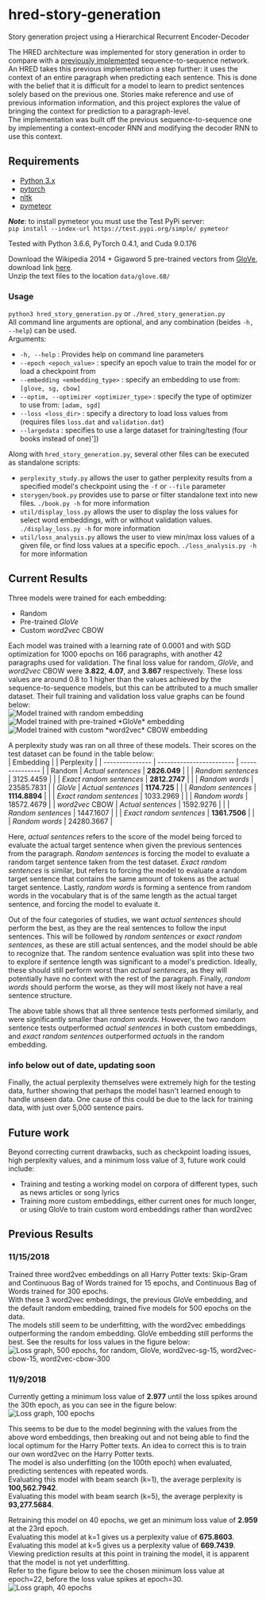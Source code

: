 # hred-story-generation

Story generation project using a Hierarchical Recurrent Encoder-Decoder

The HRED architecture was implemented for story generation in order to compare with a [previously implemented](https://github.com/zembrodt/story-generation) sequence-to-sequence network.
An HRED takes this previous implementation a step further: it uses the context of an entire paragraph when predicting each sentence. This is done with the belief that it is difficult for a model to learn to predict sentences solely based on the previous one. Stories make reference and use of previous information information, and this project explores the value of bringing the context for prediction to a paragraph-level.  
The implementation was built off the previous sequence-to-sequence one by implementing a context-encoder RNN and modifying the decoder RNN to use this context.

## Requirements

-   [Python 3.x](https://www.python.org/downloads/)
-   [pytorch](https://pytorch.org/)
-   [nltk](https://www.nltk.org/)
-   [pymeteor](https://github.com/zembrodt/pymeteor)

**_Note_**: to install pymeteor you must use the Test PyPi server:<br/>
`pip install --index-url https://test.pypi.org/simple/ pymeteor`

Tested with Python 3.6.6, PyTorch 0.4.1, and Cuda 9.0.176

Download the Wikipedia 2014 + Gigaword 5 pre-trained vectors from [GloVe](https://nlp.stanford.edu/projects/glove/), download link [here](http://nlp.stanford.edu/data/glove.6B.zip).<br/>
Unzip the text files to the location `data/glove.6B/`

### Usage

`python3 hred_story_generation.py` or `./hred_story_generation.py`<br/>
All command line arguments are optional, and any combination (beides `-h, --help`) can be used.<br/>
Arguments:

-   `-h, --help` : Provides help on command line parameters
-   `--epoch <epoch_value>` : specify an epoch value to train the model for or load a checkpoint from
-   `--embedding <embedding_type>` : specify an embedding to use from: `[glove, sg, cbow]`
-   `--optim, --optimizer <optimizer_type>` : specify the type of optimizer to use from: `[adam, sgd]`
-   `--loss <loss_dir>` : specify a directory to load loss values from (requires files `loss.dat` and `validation.dat`)
-   `--largedata` : specifies to use a large dataset for training/testing (four books instead of one)'])

Along with `hred_story_generation.py`, several other files can be executed as standalone scripts:

-   `perplexity_study.py` allows the user to gather perplexity results from a specified model's checkpoint using the `-f` or `--file` parameter
-   `storygen/book.py` provides use to parse or filter standalone text into new files. `./book.py -h` for more information
-   `util/display_loss.py` allows the user to display the loss values for select word embeddings, with or without validation values. `./display_loss.py -h` for more information
-   `util/loss_analysis.py` allows the user to view min/max loss values of a given file, or find loss values at a specific epoch. `./loss_analysis.py -h` for more information

## Current Results

Three models were trained for each embedding:

-   Random
-   Pre-trained _GloVe_
-   Custom _word2vec_ CBOW

Each model was trained with a learning rate of 0.0001 and with SGD optimization for 1000 epochs on 166 paragraphs, with another 42 paragraphs used for validation. The final loss value for random, _GloVe_, and _word2vec_ CBOW were **3.822**, **4.07**, and **3.867** respectively. These loss values are around 0.8 to 1 higher than the values achieved by the sequence-to-sequence models, but this can be attributed to a much smaller dataset. Their full training and validation loss value graphs can be found below:<br/>
<img src="https://i.imgur.com/Eloqe7Q.png" alt="Model trained with random embedding" /><br/>
<img src="https://i.imgur.com/djdNXAo.png" alt="Model trained with pre-trained *GloVe* embedding" /><br/>
<img src="https://i.imgur.com/uRqFkmS.png" alt="Model trained with custom *word2vec* CBOW embedding" /><br/>

A perplexity study was ran on all three of these models. Their scores on the test dataset can be found in the table below:<br/>
| Embedding | | Perplexity |
| --------------- | ------------------------ | --------------- |
| Random | _Actual sentences_ | **2826.049** |
| | _Random sentences_ | 3125.4459 |
| | _Exact random sentences_ | **2812.2747** |
| | _Random words_ | 23585.7831 |
| _GloVe_ | _Actual sentences_ | **1174.725** |
| | _Random sentences_ | **1114.8894** |
| | _Exact random sentences_ | 1033.2969 |
| | _Random words_ | 18572.4679 |
| _word2vec_ CBOW | _Actual sentences_ | 1592.9276 |
| | _Random sentences_ | 1447.1607 |
| | _Exact random sentences_ | **1361.7506** |
| | _Random words_ | 24280.3667 |

Here, <em>actual sentences</em> refers to the score of the model being forced to evaluate the actual target sentence when given the previous sentences from the paragraph. <em>Random sentences</em> is forcing the model to evaluate a random target sentence taken from the test dataset. <em>Exact random sentences</em> is similar, but refers to forcing the model to evaluate a random target sentence that contains the same amount of tokens as the actual target sentence. Lastly, <em>random words</em> is forming a sentence from random words in the vocabulary that is of the same length as the actual target sentence, and forcing the model to evaluate it.

Out of the four categories of studies, we want <em>actual sentences</em> should perform the best, as they are the real sentences to follow the input sentences. This will be followed by <em>random sentences</em> or <em>exact random sentences</em>, as these are still actual sentences, and the model should be able to recognize that. The random sentence evaluation was split into these two to explore if sentence length was significant to a model's prediction. Ideally, these should still perform worst than <em>actual sentences</em>, as they will potentially have no context with the rest of the paragraph. Finally, <em>random words</em> should perform the worse, as they will most likely not have a real sentence structure.

The above table shows that all three sentence tests performed similarly, and were significantly smaller than <em>random words</em>. However, the two random sentence tests outperformed <em>actual sentences</em> in both custom embeddings, and <em>exact random sentences</em> outperformed <em>actuals</em> in the random embedding.

### info below out of date, updating soon

Finally, the actual perplexity themselves were extremely high for the testing data, further showing that perhaps the model hasn't learned enough to handle unseen data. One cause of this could be due to the lack for training data, with just over 5,000 sentence pairs.

## Future work

Beyond correcting current drawbacks, such as checkpoint loading issues, high perplexity values, and a minimum loss value of 3, future work could include:

-   Training and testing a working model on corpora of different types, such as news articles or song lyrics
-   Training more custom embeddings, either current ones for much longer, or using GloVe to train custom word embeddings rather than word2vec

## Previous Results

### 11/15/2018

Trained three word2vec embeddings on all Harry Potter texts: Skip-Gram and Continuous Bag of Words trained for 15 epochs, and Continuous Bag of Words trained for 300 epochs.<br/>
With these 3 word2vec embeddings, the previous GloVe embedding, and the default random embedding, trained five models for 500 epochs on the data.<br/>
The models still seem to be underfitting, with the word2vec embeddings outperforming the random embedding. GloVe embedding still performs the best. See the results for loss values in the figure below:<br/>
<img src="https://i.imgur.com/YZZjo1f.png" alt="Loss graph, 500 epochs, for random, GloVe, word2vec-sg-15, word2vec-cbow-15, word2vec-cbow-300" />

### 11/9/2018

Currently getting a minimum loss value of **2.977** until the loss spikes around the 30th epoch, as you can see in the figure below:<br/>
<img src="https://i.imgur.com/QyFyXIT.png" alt="Loss graph, 100 epochs" />

This seems to be due to the model beginning with the values from the above word embeddings, then breaking out and not being able to find the local optimum for the Harry Potter texts. An idea to correct this is to train our own word2vec on the Harry Potter texts.<br />
The model is also underfitting (on the 100th epoch) when evaluated, predicting sentences with repeated words.<br/>
Evaluating this model with beam search (k=1), the average perplexity is **100,562.7942**.<br/>
Evaluating this model with beam search (k=5), the average perplexity is **93,277.5684**.

Retraining this model on 40 epochs, we get an minimum loss value of **2.959** at the 23rd epoch.<br/>
Evaluating this model at k=1 gives us a perplexity value of **675.8603**.<br/>
Evaluating this model at k=5 gives us a perplexity value of **669.7439**.<br/>
Viewing prediction results at this point in training the model, it is apparent that the model is not yet underfitting.<br/>
Refer to the figure below to see the chosen minimum loss value at epoch=22, before the loss value spikes at epoch=30.<br/>
<img src="https://i.imgur.com/NhScaLG.png" alt="Loss graph, 40 epochs" />
